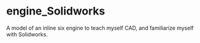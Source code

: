 # engine_Solidworks
A model of an inline six engine to teach myself CAD, and familiarize myself with Solidworks.
